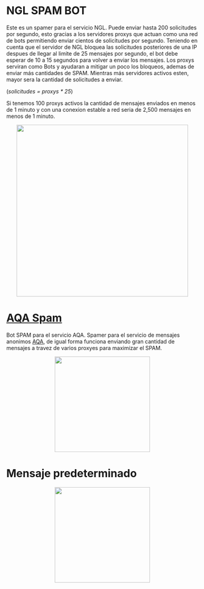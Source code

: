 # NGL SPAM BOT

Este es un spamer para el servicio NGL. Puede enviar hasta 200 solicitudes por segundo, esto gracias a los servidores proxys que actuan como una red de bots permitiendo enviar cientos de solicitudes por segundo.
Teniendo en cuenta que el servidor de NGL bloquea las solicitudes posteriores de una IP despues de llegar al limite de 25 mensajes por segundo, el bot debe esperar de 10 a 15 segundos para volver a enviar los mensajes. Los proxys serviran como Bots y ayudaran a mitigar un poco los bloqueos, ademas de enviar más cantidades de SPAM.
Mientras más servidores activos esten, mayor sera la cantidad de solicitudes a enviar.

(*solicitudes = proxys * 25*)

Si tenemos 100 proxys activos la cantidad de mensajes enviados en menos de 1 minuto y con una conexion estable a red seria de 2,500 mensajes en menos de 1 minuto.

<p align="center">
    <img src='https://github.com/user-attachments/assets/ce81ad2d-5d58-4c8a-a0de-7dab649cd9ea' width=450>
</p>

# <a href='/aqa-spam/'>AQA Spam</a>
Bot SPAM para el servicio AQA. Spamer para el servicio de mensajes anonimos <a href='https://aqa.link'>AQA</a>, de igual forma funciona enviando gran cantidad de mensajes a travez de varios proxyes para maximizar el SPAM.
<p align="center">
    <img src='https://github.com/user-attachments/assets/bd5a208f-5af2-4cab-af5b-71c85a59c793' width=250>
</p>

# Mensaje predeterminado
<p align="center">
    <img src='https://github.com/user-attachments/assets/9a13e3d6-bb47-41e7-8923-e82886a00668' width=250>
</p>
